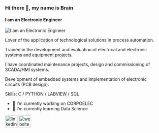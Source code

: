 ### Hi there 👋, my name is Brain
#### I am an Electronic Engineer
![I am an Electronic Engineer](https://media-exp1.licdn.com/dms/image/C4E16AQHgDXG2vMRXYA/profile-displaybackgroundimage-shrink_350_1400/0/1645492165743?e=1674691200&v=beta&t=O8DAjHNlbyhpTlcBAoU_eff_4HCLuuIX_EA6HiyJwpI)

Lover of the application of technological solutions in process automation.

Trained in the development and evaluation of electrical and electronic systems and equipment projects.

I have coordinated maintenance projects, design and commissioning of SCADA/HMI systems.

Development of embedded systems and implementation of electronic circuits (PCB design).

Skills: C / PYTHON / LABVIEW / SQL

- 🔭 I’m currently working on CORPOELEC 
- 🌱 I’m currently learning Data Science 


[<img src='https://cdn.jsdelivr.net/npm/simple-icons@3.0.1/icons/linkedin.svg' alt='linkedin' height='40'>](https://www.linkedin.com/in/https://www.linkedin.com/in/brainmagdaleno//)  [<img src='https://cdn.jsdelivr.net/npm/simple-icons@3.0.1/icons/icloud.svg' alt='website' height='40'>](https://sites.google.com/view/brainmagdaleno/home?authuser=1&pli=1)  

